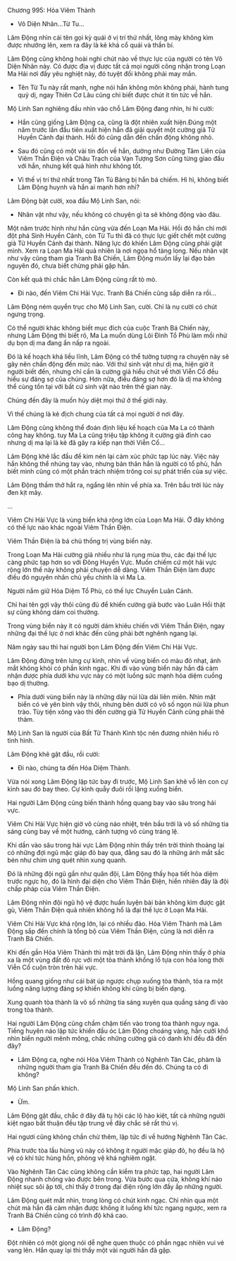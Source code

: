 




Chương 995: Hỏa Viêm Thành


- Vô Diện Nhân…Từ Tu…

Lâm Động nhìn cái tên gọi kỳ quái ở vị trí thứ nhất, lông mày không kìm được nhướng lên, xem ra đây là kẻ khá cổ quái và thần bí.

Lâm Động cũng không hoài nghi chút nào về thực lực của người có tên Vô Diện Nhân này. Có được địa vị được tất cả mọi người công nhận trong Loạn Ma Hải nơi đầy yêu nghiệt này, đó tuyệt đối không phải may mắn.

- Tên Từ Tu này rất mạnh, nghe nói hắn không môn không phái, hành tung quỷ dị, ngay Thiên Cơ Lâu cũng chỉ biết được chút ít tin tức về hắn.

Mộ Linh San nghiêng đầu nhìn vào chỗ Lâm Động đang nhìn, hi hi cười:

- Hắn cũng giống Lâm Động ca, cũng là đột nhiên xuất hiện.Đúng một năm trước lần đầu tiên xuất hiện hắn đã giải quyết một cường giả Tử Huyền Cảnh đại thành. Hồi đó cũng dẫn đến chấn động không nhỏ.

- Sau đó cũng có một vài tin đồn về hắn, dường như Đường Tâm Liên của Viêm Thần Điện và Châu Trạch của Vạn Tượng Sơn cũng từng giao đấu với hắn, nhưng kết quả hình như không tốt.

- Vì thế vị trí thứ nhất trong Tân Tú Bảng bị hắn bá chiếm. Hì hì, không biết Lâm Động huynh và hắn ai mạnh hơn nhỉ?

Lâm Động bật cười, xoa đầu Mộ Linh San, nói:

- Nhân vật như vậy, nếu không có chuyện gì ta sẽ không động vào đâu.

Một năm trước hình như hắn cũng vừa đến Loạn Ma Hải. Hồi đó hắn chỉ mới đột phá Sinh Huyền Cảnh, còn Từ Tu thì đã có thực lực giết chết một cường giả Tử Huyền Cảnh đại thành. Năng lực đó khiến Lâm Động cũng phải giật mình. Xem ra Loạn Ma Hải quả nhiên là nơi ngọa hổ tàng long. Nếu nhân vật như vậy cũng tham gia Tranh Bá Chiến, Lâm Động muốn lấy lại đạo bản nguyên đó, chưa biết chừng phải gặp hắn.

Còn kết quả thì chắc hẳn Lâm Động cũng rất tò mò.

- Đi nào, đến Viêm Chi Hải Vực. Tranh Bá Chiến cũng sắp diễn ra rồi…

Lâm Động ném quyển trục cho Mộ Linh San, cười. Chỉ là nụ cười có chút ngưng trọng.

Có thể người khác không biết mục đích của cuộc Tranh Bá Chiến này, nhưng Lâm Động thì biết rõ, Ma La muốn dùng Lôi Đình Tổ Phù làm mồi nhử dụ bọn dị ma đang ẩn nấp ra ngoài.

Đó là kế hoạch khá liều lĩnh, Lâm Động có thể tưởng tượng ra chuyện này sẽ gây nên chấn động đến mức nào. Với thứ sinh vật như dị ma, hiện giờ ít người biết đến, nhưng chỉ cần là cường giả hiểu chút về thời Viễn Cổ đều hiểu sự đáng sợ của chúng. Hơn nữa, điều đáng sợ hơn đó là dị ma không thể cùng tồn tại với bất cứ sinh vật nào trên thế gian này.

Chúng đến đây là muốn hủy diệt mọi thứ ở thế giới này.

Vì thế chúng là kẻ địch chung của tất cả mọi người ở nơi đây.

Lâm Động cũng không thể đoán định liệu kế hoạch của Ma La có thành công hay không. tuy Ma La cũng triệu tập không ít cường giả đỉnh cao nhưng dị ma lại là kẻ đã gây ra kiếp nạn thời Viễn Cổ…

Lâm Động khẽ lắc đầu để kìm nén lại cảm xúc phức tạp lúc này. Việc này hắn không thể nhúng tay vào, nhưng bản thân hắn là người có tổ phù, hắn biết mình cũng có một phần trách nhiệm trông coi sự phát triển của sự việc.

Lâm Động thầm thở hắt ra, ngẩng lên nhìn về phía xa. Trên bầu trời lúc này đen kịt mây.

…

Viêm Chi Hải Vực là vùng biển khá rộng lớn của Loạn Ma Hải. Ở đây không có thế lực nào khác ngoài Viêm Thần Điện.

Viêm Thần Điện là bá chủ thống trị vùng biển này.

Trong Loạn Ma Hải cường giả nhiều như lá rụng mùa thu, các đại thế lực càng phức tạp hơn so với Đông Huyền Vực. Muốn chiếm cứ một hải vực rộng lớn thế này không phải chuyện dễ dàng. Viêm Thần Điện làm được điều đó nguyên nhân chủ yếu chính là vì Ma La.

Người nắm giữ Hỏa Diệm Tổ Phù, có thế lực Chuyển Luân Cảnh.

Chỉ hai tên gợi vậy thôi cũng đủ để khiến cường giả bước vào Luân Hồi thật sự cũng không dám coi thường.

Trong vùng biển này ít có người dám khiêu chiến với Viêm Thần Điện, ngay những đại thế lực ở nơi khác đến cũng phải bớt nghênh ngang lại.

Năm ngày sau thì hai người bọn Lâm Động đến Viêm Chi Hải Vực.

Lâm Động đứng trên lưng cự kình, nhìn về vùng biển có màu đỏ nhạt, ánh mắt không khỏi có phần kinh ngạc. Khi đi vào vùng biển này hắn đã cảm nhận được phía dưới khu vực này có một luồng sức mạnh hỏa diệm cuồng bạo dị thường.

- Phía dưới vùng biển này là những dãy núi lửa dài liên miên. Nhìn mặt biển có vẻ yên bình vậy thôi, nhưng bên dưới có vô số ngọn núi lửa phun trào. Tùy tiện xông vào thì đến cường giả Tử Huyền Cảnh cũng phải thê thảm.

Mộ Linh San là người của Bất Tử Thánh Kình tộc nên đương nhiên hiểu rõ tình hình.

Lâm Động khẽ gật đầu, rồi cười:

- Đi nào, chúng ta đến Hỏa Diệm Thành.

Vừa nói xong Lâm Động lập tức bay đi trước, Mộ Linh San khẽ vỗ lên con cự kình sau đó bay theo. Cự kình quẫy đuôi rồi lặng xuống biển.

Hai người Lâm Động cũng biến thành hồng quang bay vào sâu trong hải vực.

Viêm Chi Hải Vực hiện giờ vô cùng náo nhiệt, trên bầu trời là vô số những tia sáng cùng bay về một hướng, cảnh tượng vô cùng tráng lệ.

Khi dần vào sâu trong hải vực Lâm Động nhìn thấy trên trời thỉnh thoảng lại có những đợi ngũ mặc giáp đỏ bay qua, đằng sau đó là những ánh mắt sắc bén như chim ưng quét nhìn xung quanh.

Đó là những đội ngũ gần như quân đội, Lâm Động thấy họa tiết hỏa diệm trước ngực họ, đó là hình đại diện cho Viêm Thần Điện, hiển nhiên đây là đội chấp pháp của Viêm Thần Điện.

Lâm Động nhìn đội ngũ hộ vệ được huấn luyện bài bản không kìm được gật gù, Viêm Thần Điện quả nhiên không hổ là đại thế lực ở Loạn Ma Hải.

Viêm Chi Hải Vực khá rộng lớn, lại có nhiều đảo. Hỏa Viêm Thành mà Lâm Động sắp đến chính là tổng bộ của Viêm Thần Điện, cũng là nơi diễn ra Tranh Bá Chiến.

Khi đến gần Hỏa Viêm Thành thì mặt trời đã lặn, Lâm Động nhìn thấy ở phía xa là một vùng đất đỏ rực với một tòa thành khổng lồ tựa con hỏa long thời Viễn Cổ cuộn tròn trên hải vực.

Hồng quang giống như cái bát úp ngược chụp xuống tòa thành, tỏa ra một luồng năng lượng đáng sợ khiến không khí cũng bị biến dạng.

Xung quanh tòa thành là vô số những tia sáng xuyên qua quầng sáng đi vào trong tòa thành.

Hai người Lâm Động cũng chầm chậm tiến vào trong tòa thành nguy nga. Tiếng huyên náo lập tức khiến đầu óc Lâm Động choáng váng, hắn cười khổ nhìn biển người mênh mông, chắc những cường giả có danh khí đều đã đến đây?

- Lâm Động ca, nghe nói Hỏa Viêm Thành có Nghênh Tân Các, phàm là những người tham gia Tranh Bá Chiến đều đến đó. Chúng ta có đi không?

Mộ Linh San phấn khích.

- Ừm.

Lâm Động gật đầu, chắc ở đây đã tụ hội các lộ hào kiệt, tất cả những người kiệt ngao bất thuận đều tập trung về đây chắc sẽ rất thú vị.

Hai ngươi cũng không chần chừ thêm, lập tức đi về hướng Nghênh Tân Các.

Phía trước tòa lầu hùng vũ này có không ít người mặc giáp đỏ, họ đều là hộ vệ có khí tức hùng hồn, phòng vệ khá nghiêm ngặt.

Vào Nghênh Tân Các cũng không cần kiểm tra phức tạp, hai người Lâm Động nhanh chóng vào được bên trong. Vừa bước qua cửa, không khí náo nhiệt sục sôi ập tới, chỉ thấy ở trong đại điện rộng lớn đầy ắp những người.

Lâm Động quét mắt nhìn, trong lòng có chút kinh ngạc. Chỉ nhìn qua một chút mà hắn đã cảm nhận được không ít luồng khí tức ngang ngược, xem ra Tranh Bá Chiến cũng có trình độ khá cao.

- Lâm Động?

Đột nhiên có một giọng nói dễ nghe quen thuộc có phần ngạc nhiên vui vẻ vang lên. Hắn quay lại thì thấy một vài người hắn đã gặp.




